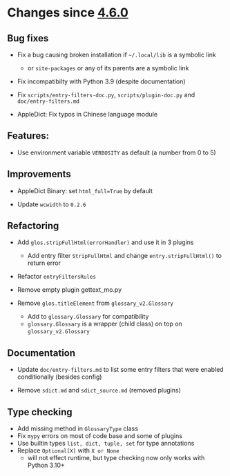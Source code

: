 Changes since [4.6.0](./4.6.0.md)
=================================

Bug fixes
---------

-	Fix a bug causing broken installation if `~/.local/lib` is a symbolic link

	-	or `site-packages` or any of its parents are a symbolic link

-	Fix incompatibilty with Python 3.9 (despite documentation)

-	Fix `scripts/entry-filters-doc.py`, `scripts/plugin-doc.py` and `doc/entry-filters.md`

-	AppleDict: Fix typos in Chinese language module

Features:
---------

-	Use environment variable `VERBOSITY` as default (a number from 0 to 5)

Improvements
------------

-	AppleDict Binary: set `html_full=True` by default

-	Update `wcwidth` to `0.2.6`

Refactoring
-----------

-	Add `glos.stripFullHtml(errorHandler)` and use it in 3 plugins

	-	Add entry filter `StripFullHtml` and change `entry.stripFullHtml()` to return error

-	Refactor `entryFiltersRules`

-	Remove empty plugin gettext_mo.py

-	Remove `glos.titleElement` from `glossary_v2.Glossary`

	-	Add to `glossary.Glossary` for compatibility
	-	`glossary.Glossary` is a wrapper (child class) on top on `glossary_v2.Glossary`

Documentation
-------------

-	Update `doc/entry-filters.md` to list some entry filters that were enabled conditionally (besides config)

-	Remove `sdict.md` and `sdict_source.md` (removed plugins)

Type checking
-------------

-	Add missing method in `GlossaryType` class
-	Fix `mypy` errors on most of code base and some of plugins
-	Use builtin types `list, dict, tuple, set` for type annotations
-	Replace `Optional[X]` with `X or None`
	-	will not effect runtime, but type checking now only works with Python 3.10+
